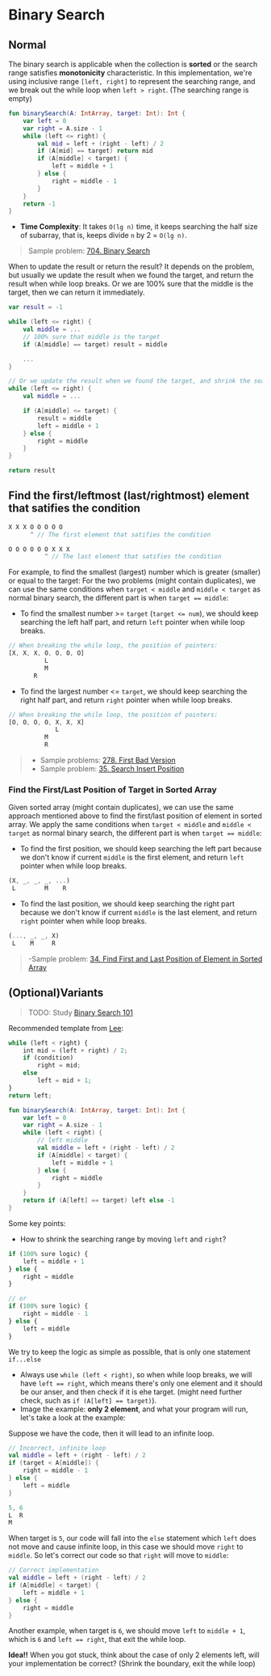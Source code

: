 # Binary Search

## Normal
The binary search is applicable when the collection is **sorted** or the search range satisfies **monotonicity** characteristic. In this implementation, we're using inclusive range `[left, right]` to represent the searching range, and we break out the while loop when `left > right`. (The searching range is empty)

```kotlin
fun binarySearch(A: IntArray, target: Int): Int {
    var left = 0
    var right = A.size - 1
    while (left <= right) {
        val mid = left + (right - left) / 2
        if (A[mid] == target) return mid
        if (A[middle] < target) {
            left = middle + 1
        } else {
            right = middle - 1
        }
    }
    return -1
}
```

* **Time Complexity**: It takes `O(lg n)` time, it keeps searching the half size of subarray, that is, keeps divide `n` by 2 = `O(lg n)`.

> Sample problem: [704. Binary Search](../leetcode/704.binary-search.md)

When to update the result or return the result? It depends on the problem, but usually we update the result when we found the target, and return the result when while loop breaks. Or we are 100% sure that the middle is the target, then we can return it immediately.

```kotlin
var result = -1

while (left <= right) {
    val middle = ...
    // 100% sure that middle is the target
    if (A[middle] == target) result = middle

    ...
}

// Or we update the result when we found the target, and shrink the searching range
while (left <= right) {
    val middle = ...

    if (A[middle] <= target) {
        result = middle
        left = middle + 1
    } else {
        right = middle
    }
}

return result
```

## Find the first/leftmost (last/rightmost) element that satifies the condition
```js
X X X O O O O O
      ^ // The first element that satifies the condition

O O O O O O X X X
          ^ // The last element that satifies the condition
```

For example, to find the smallest (largest) number which is greater (smaller) or equal to the target: For the two problems (might contain duplicates), we can use the same conditions when `target < middle` and `middle < target` as normal binary search, the different part is when `target == middle`:

* To find the smallest number >= `target` (`target <= num`), we should keep searching the left half part, and return `left` pointer when while loop breaks.
```js
// When breaking the while loop, the position of pointers:
[X, X, X, O, O, O, O]
          L
          M
       R
```

* To find the largest number <= `target`, we should keep searching the right half part, and return `right` pointer when while loop breaks.
```js
// When breaking the while loop, the position of pointers:
[O, O, O, O, X, X, X]
             L
          M
          R
```

> - Sample problems: [278. First Bad Version](../leetcode/278.first-bad-version.md)
> - Sample problem: [35. Search Insert Position](../leetcode/35.search-insert-position.md)

### Find the First/Last Position of Target in Sorted Array
Given sorted array (might contain duplicates), we can use the same approach mentioned above to find the first/last position of element in sorted array. We apply the same conditions when `target < middle` and `middle < target` as normal binary search, the different part is when `target == middle`:

* To find the first position, we should keep searching the left part because we don't know if current `middle` is the first element, and return `left` pointer when while loop breaks.
```js
(X, _, _, _, ...)
 L        M    R
```

* To find the last position, we should keep searching the right part because we don't know if current `middle` is the last element, and return `right` pointer when while loop breaks.
```js
(..., _, _, X)
 L    M     R
```

> -Sample problem: [34. Find First and Last Position of Element in Sorted Array](../leetcode/34.find-first-and-last-position-of-element-in-sorted-array.md)

## (Optional)Variants
> TODO: Study [Binary Search 101](https://leetcode.com/problems/binary-search/solutions/423162/Binary-Search-101-The-Ultimate-Binary-Search-Handbook/)

Recommended template from [Lee](https://leetcode.com/problems/house-robber-iv/solutions/3143697/java-c-python-binary-search-o-1-space):
```js
while (left < right) {
    int mid = (left + right) / 2;
    if (condition)
        right = mid;
    else
        left = mid + 1;
}
return left;
```

```kotlin
fun binarySearch(A: IntArray, target: Int): Int {
    var left = 0
    var right = A.size - 1
    while (left < right) {
        // left middle
        val middle = left + (right - left) / 2
        if (A[middle] < target) {
            left = middle + 1
        } else {
            right = middle
        }
    }
    return if (A[left] == target) left else -1
}
```

Some key points:
* How to shrink the searching range by moving `left` and `right`? 
```js
if (100% sure logic) {
    left = middle + 1
} else {
    right = middle
}

// or
if (100% sure logic) {
    right = middle - 1
} else {
    left = middle
}
```

We try to keep the logic as simple as possible, that is only one statement `if...else`

* Always use `while (left < right)`, so when while loop breaks, we will have `left == right`, which means there's only one element and it should be our anser, and then check if it is ehe target. (might need further check, such as `if (A[left] == target)`).
* Image the example: **only 2 element**, and what your program will run, let's take a look at the example:

Suppose we have the code, then it will lead to an infinite loop.
```kotlin
// Incorrect, infinite loop
val middle = left + (right - left) / 2
if (target < A[middle]) {
    right = middle - 1
} else {
    left = middle
}
```

```js
5, 6
L  R
M
```

When target is `5`, our code will fall into the `else` statement which `left` does not move and cause infinite loop, in this case we should move `right` to `middle`. So let's correct our code so that `right` will move to `middle`:

```kotlin
// Correct implementation
val middle = left + (right - left) / 2
if (A[middle] < target) {
    left = middle + 1
} else {
    right = middle
}

```

Another example, when target is `6`, we should move `left` to `middle + 1`, which is `6` and `left == right`, that exit the while loop.

**Idea!!** When you got stuck, think about the case of only 2 elements left, will your implementation be correct? (Shrink the boundary, exit the while loop)